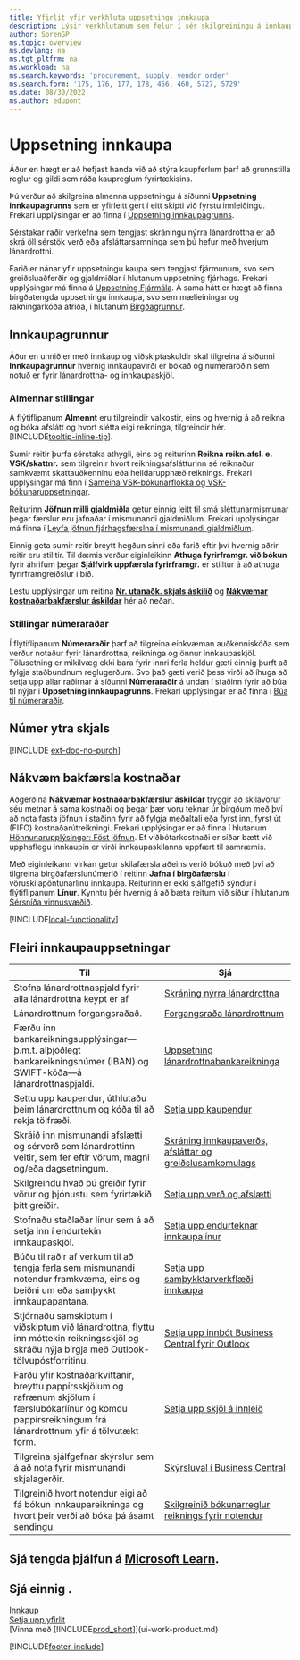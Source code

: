 ```yaml
---
title: Yfirlit yfir verkhluta uppsetningu innkaupa
description: Lýsir verkhlutanum sem felur í sér skilgreiningu á innkaupastefnu fyrirtækisins og uppsetningu innkaupaferla.
author: SorenGP
ms.topic: overview
ms.devlang: na
ms.tgt_pltfrm: na
ms.workload: na
ms.search.keywords: 'procurement, supply, vendor order'
ms.search.form: '175, 176, 177, 178, 456, 460, 5727, 5729'
ms.date: 08/30/2022
ms.author: edupont
---
```

# <a name="setting-up-purchasing" />Uppsetning innkaupa

Áður en hægt er að hefjast handa við að stýra kaupferlum þarf að grunnstilla reglur og gildi sem ráða kaupreglum fyrirtækisins.

Þú verður að skilgreina almenna uppsetningu á síðunni **Uppsetning innkaupagrunns** sem er yfirleitt gert í eitt skipti við fyrstu innleiðingu. Frekari upplýsingar er að finna í [Uppsetning innkaupagrunns](#purchases-and-payables-setup).

Sérstakar raðir verkefna sem tengjast skráningu nýrra lánardrottna er að skrá öll sérstök verð eða afsláttarsamninga sem þú hefur með hverjum lánardrottni.

Farið er nánar yfir uppsetningu kaupa sem tengjast fjármunum, svo sem greiðsluaðferðir og gjaldmiðlar í hlutanum uppsetning fjárhags. Frekari upplýsingar má finna á [Uppsetning Fjármála](finance-setup-finance.md). Á sama hátt er hægt að finna birgðatengda uppsetningu innkaupa, svo sem mælieiningar og rakningarkóða atriða, í hlutanum [Birgðagrunnur](inventory-setup-inventory.md).

## <a name="purchases-and-payables-setup" />Innkaupagrunnur

Áður en unnið er með innkaup og viðskiptaskuldir skal tilgreina á síðunni **Innkaupagrunnur** hvernig innkaupavirði er bókað og númeraröðin sem notuð er fyrir lánardrottna- og innkaupaskjöl.

### <a name="general-settings" />Almennar stillingar

Á flýtiflipanum **Almennt** eru tilgreindir valkostir, eins og hvernig á að reikna og bóka afslátt og hvort slétta eigi reikninga, tilgreindir hér. [!INCLUDE[tooltip-inline-tip](includes/tooltip-inline-tip_md.md)].

Sumir reitir þurfa sérstaka athygli, eins og reiturinn **Reikna reikn.afsl. e. VSK/skattnr.** sem tilgreinir hvort reikningsafslátturinn sé reiknaður samkvæmt skattauðkenninu eða heildarupphæð reiknings. Frekari upplýsingar má finn í [Sameina VSK-bókunarflokka og VSK-bókunaruppsetningar](finance-setup-vat.md#combine-vat-posting-groups-in-vat-posting-setups).

Reiturinn **Jöfnun milli gjaldmiðla** getur einnig leitt til smá sléttunarmismunar þegar færslur eru jafnaðar í mismunandi gjaldmiðlum. Frekari upplýsingar má finna í [Leyfa jöfnun fjárhagsfærslna í mismunandi gjaldmiðlum](finance-how-enable-application-ledger-entries-different-currencies.md).

Einnig geta sumir reitir breytt hegðun sinni eða farið eftir því hvernig aðrir reitir eru stilltir. Til dæmis verður eiginleikinn **Athuga fyrirframgr. við bókun** fyrir áhrifum þegar **Sjálfvirk uppfærsla fyrirframgr.** er stilltur á að athuga fyrirframgreiðslur í bið.

Lestu upplýsingar um reitina [**Nr. utanaðk. skjals áskilið**](#external-document-number) og [**Nákvæmar kostnaðarbakfærslur áskildar**](#exact-cost-reversing) hér að neðan.

### <a name="number-series-settings" />Stillingar númeraraðar

Í flýtiflipanum **Númeraraðir** þarf að tilgreina einkvæman auðkenniskóða sem verður notaður fyrir lánardrottna, reikninga og önnur innkaupaskjöl. Tölusetning er mikilvæg ekki bara fyrir innri ferla heldur gæti einnig þurft að fylgja staðbundnum reglugerðum. Svo það gæti verið þess virði að íhuga að setja upp allar raðirnar á síðunni **Númeraraðir** á undan í staðinn fyrir að búa til nýjar í **Uppsetning innkaupagrunns**. Frekari upplýsingar er að finna í [Búa til númeraraðir](ui-create-number-series.md).

## <a name="external-document-number" />Númer ytra skjals

[!INCLUDE [ext-doc-no-purch](includes/ext-doc-no-purch.md)]

## <a name="exact-cost-reversing" />Nákvæm bakfærsla kostnaðar

Aðgerðina **Nákvæmar kostnaðarbakfærslur áskildar** tryggir að skilavörur séu metnar á sama kostnaði og þegar þær voru teknar úr birgðum með því að nota fasta jöfnun í staðinn fyrir að fylgja meðaltali eða fyrst inn, fyrst út (FIFO) kostnaðarútreikningi. Frekari upplýsingar er að finna í hlutanum [Hönnunarupplýsingar: Föst jöfnun](design-details-item-application.md#fixed-application). Ef viðbótarkostnaði er síðar bætt við upphaflegu innkaupin er virði innkaupaskilanna uppfært til samræmis.

Með eiginleikann virkan getur skilafærsla aðeins verið bókuð með því að tilgreina birgðafærslunúmerið í reitinn **Jafna í birgðafærslu** í vöruskilapöntunarlínu innkaupa. Reiturinn er ekki sjálfgefið sýndur í flýtiflipanum **Línur**. Kynntu þér hvernig á að bæta reitum við síður í hlutanum [Sérsníða vinnusvæðið](ui-personalization-user.md#to-start-personalizing-a-page-through-the-personalizing-banner).

[!INCLUDE[local-functionality](includes/local-functionality.md)]

## <a name="more-purchasing-setups" />Fleiri innkaupauppsetningar

| Til | Sjá |
| --- | --- |
| Stofna lánardrottnaspjald fyrir alla lánardrottna keypt er af |[Skráning nýrra lánardrottna](purchasing-how-register-new-vendors.md) |
| Lánardrottnum forgangsraðað. |[Forgangsraða lánardrottnum](purchasing-how-prioritize-vendors.md) |
| Færðu inn bankareikningsupplýsingar&mdash;þ.m.t. alþjóðlegt bankareikningsnúmer (IBAN) og SWIFT-kóða&mdash;á lánardrottnaspjaldi. | [Uppsetning lánardrottnabankareikninga](purchasing-how-set-up-vendors-bank-accounts.md) |
| Settu upp kaupendur, úthlutaðu þeim lánardrottnum og kóða til að rekja tölfræði. |[Setja upp kaupendur](purchasing-how-setup-purchasers.md) |
| Skráið inn mismunandi afslætti og sérverð sem lánardrottinn veitir, sem fer eftir vörum, magni og/eða dagsetningum. |[Skráning innkaupaverðs, afsláttar og greiðslusamkomulags](purchasing-how-record-purchase-price-discount-payment-agreements.md) |
| Skilgreindu hvað þú greiðir fyrir vörur og þjónustu sem fyrirtækið þitt greiðir.  | [Setja upp verð og afslætti](across-prices-and-discounts.md) |
| Stofnaðu staðlaðar línur sem á að setja inn í endurtekin innkaupaskjöl. | [Setja upp endurteknar innkaupalínur](purchasing-how-work-recurring-purchase-lines.md) |
| Búðu til raðir af verkum til að tengja ferla sem mismunandi notendur framkvæma, eins og beiðni um eða samþykkt innkaupapantana. | [Setja upp samþykktarverkflæði innkaupa](across-set-up-workflows.md) |
| Stjórnaðu samskiptum í viðskiptum við lánardrottna, flyttu inn móttekin reikningsskjöl og skráðu nýja birgja með Outlook-tölvupóstforritinu. | [Setja upp innbót Business Central fyrir Outlook](admin-outlook.md) |
| Farðu yfir kostnaðarkvittanir, breyttu pappírsskjölum og rafrænum skjölum í færslubókarlínur og komdu pappírsreikningum frá lánardrottnum yfir á tölvutækt form. | [Setja upp skjöl á innleið](across-how-setup-income-documents.md) |
| Tilgreina sjálfgefnar skýrslur sem á að nota fyrir mismunandi skjalagerðir. |[Skýrsluval í Business Central](across-report-selections.md)|
|Tilgreinið hvort notendur eigi að fá bókun innkaupareikninga og hvort þeir verði að bóka þá ásamt sendingu. |[Skilgreinið bókunarreglur reiknings fyrir notendur](admin-setup-invoice-posting-policy.md)|

## <a name="see-related-training-at-microsoft-learnlearnpathstrade-get-started-dynamics--business-central" />Sjá tengda þjálfun á [Microsoft Learn](/learn/paths/trade-get-started-dynamics-365-business-central/).

## <a name="see-also" />Sjá einnig .

[Innkaup](purchasing-manage-purchasing.md)  
[Setja upp yfirlit](setup.md)  
[Vinna með [!INCLUDE[prod_short](includes/prod_short.md)]](ui-work-product.md)

[!INCLUDE[footer-include](includes/footer-banner.md)]
